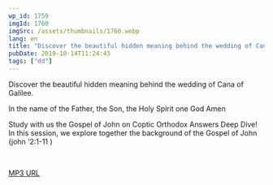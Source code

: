 ```yaml
---
wp_id: 1759
imgId: 1760
imgSrc: /assets/thumbnails/1760.webp
lang: en
title: "Discover the beautiful hidden meaning behind the wedding of Cana of Galilee. by Fr. Gabriel Wissa"
pubDate: 2019-10-14T11:24:43
tags: ["dd"]
---
```


<!-- page: 6 -->

<p>Discover the beautiful hidden meaning behind the wedding of Cana of Galilee.</p>
<p>In the name of the Father, the Son, the Holy Spirit one God Amen</p>
<p>Study with us the Gospel of John on Coptic Orthodox Answers Deep Dive!<br />
In this session, we explore together the background of the Gospel of John (john ‘2:1-11 )</p>
<p>&nbsp;</p>
<p><a href="https://drive.google.com/open?id=1RelEG2Y4Rx9Yqy2TO9Asop_V7hhP0tlA">MP3 URL</a></p>
